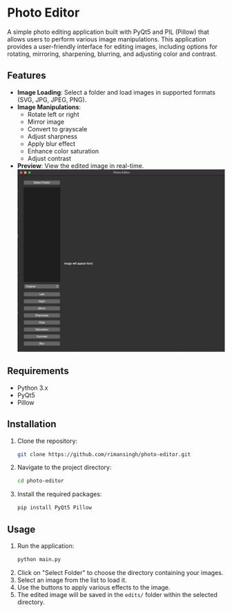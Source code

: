 # Photo Editor

A simple photo editing application built with PyQt5 and PIL (Pillow) that allows users to perform various image manipulations. This application provides a user-friendly interface for editing images, including options for rotating, mirroring, sharpening, blurring, and adjusting color and contrast.

## Features

- **Image Loading**: Select a folder and load images in supported formats (SVG, JPG, JPEG, PNG).
- **Image Manipulations**:
  - Rotate left or right
  - Mirror image
  - Convert to grayscale
  - Adjust sharpness
  - Apply blur effect
  - Enhance color saturation
  - Adjust contrast
- **Preview**: View the edited image in real-time.
  ![Image Editor](photo_editor.png)

## Requirements

- Python 3.x
- PyQt5
- Pillow

## Installation

1. Clone the repository:
   ```bash
   git clone https://github.com/rimansingh/photo-editor.git
   ```
2. Navigate to the project directory:
   ```bash
   cd photo-editor
   ```
3. Install the required packages:
   ```bash
   pip install PyQt5 Pillow
   ```

## Usage

1. Run the application:
   ```bash
   python main.py
   ```
2. Click on "Select Folder" to choose the directory containing your images.
3. Select an image from the list to load it.
4. Use the buttons to apply various effects to the image.
5. The edited image will be saved in the `edits/` folder within the selected directory.

